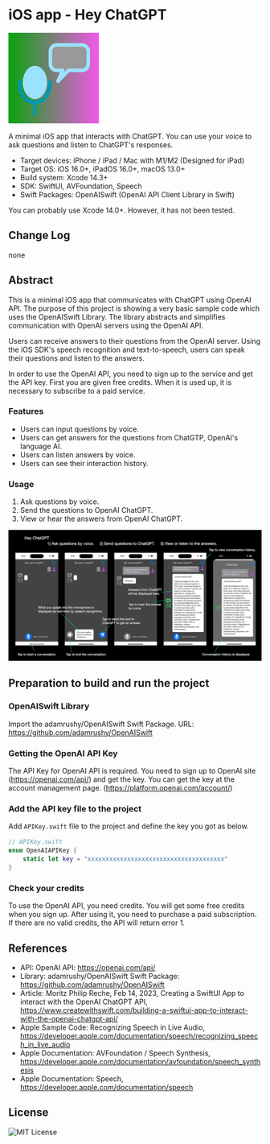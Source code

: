 # iOS app - Hey ChatGPT

![AppIcon](assets/appIcon180.png)

A minimal iOS app that interacts with ChatGPT. You can use your voice to ask questions and listen to ChatGPT's responses.

- Target devices: iPhone / iPad / Mac with M1/M2 (Designed for iPad)
- Target OS: iOS 16.0+, iPadOS 16.0+, macOS 13.0+
- Build system: Xcode 14.3+
- SDK: SwiftUI, AVFoundation, Speech
- Swift Packages: OpenAISwift (OpenAI API Client Library in Swift)

You can probably use Xcode 14.0+. However, it has not been tested.

## Change Log

none

## Abstract

This is a minimal iOS app that communicates with ChatGPT using OpenAI API.
The purpose of this project is showing a very basic sample code which uses the OpenAISwift Library.
The library abstracts and simplifies communication with OpenAI servers using the OpenAI API.

Users can receive answers to their questions from the OpenAI server.
Using the iOS SDK's speech recognition and text-to-speech, users can speak their questions and listen to the answers.

In order to use the OpenAI API, you need to sign up to the service and get the API key.
First you are given free credits. When it is used up, it is necessary to subscribe to a paid service.

### Features

- Users can input questions by voice.
- Users can get answers for the questions from ChatGTP, OpenAI's language AI.
- Users can listen answers by voice.
- Users can see their interaction history.

### Usage

1. Ask questions by voice.
1. Send the questions to OpenAI ChatGPT.
1. View or hear the answers from OpenAI ChatGPT.

![Image](assets/ui_1600.png)
<!-- ![GIF](assets/movie.gif) -->

## Preparation to build and run the project

### OpenAISwift Library

Import the adamrushy/OpenAISwift Swift Package. URL: https://github.com/adamrushy/OpenAISwift

### Getting the OpenAI API Key

The API Key for OpenAI API is required.
You need to sign up to OpenAI site (https://openai.com/api/) and get the key.
You can get the key at the account management page. (https://platform.openai.com/account/)

### Add the API key file to the project

Add `APIKey.swift` file to the project and define the key you got as below.

```swift
// APIKey.swift
enum OpenAIAPIKey {
    static let key = "xxxxxxxxxxxxxxxxxxxxxxxxxxxxxxxxxxxxxx"
}
```

### Check your credits

To use the OpenAI API, you need credits. You will get some free credits when you sign up.
After using it, you need to purchase a paid subscription.
If there are no valid credits, the API will return error 1.

<!--
## Design

### Type Structure

The app consists of simple SwiftUI Views, UIKit Views, UIViewController, and Data types (Model types).

![Image](assets/type.png)
-->

## References

- API: OpenAI API: https://openai.com/api/
- Library: adamrushy/OpenAISwift Swift Package: https://github.com/adamrushy/OpenAISwift
- Article: Moritz Philip Reche, Feb 14, 2023, Creating a SwiftUI App to interact with the OpenAI ChatGPT API, https://www.createwithswift.com/building-a-swiftui-app-to-interact-with-the-openai-chatgpt-api/
- Apple Sample Code: Recognizing Speech in Live Audio, https://developer.apple.com/documentation/speech/recognizing_speech_in_live_audio
- Apple Documentation: AVFoundation / Speech Synthesis, https://developer.apple.com/documentation/avfoundation/speech_synthesis
- Apple Documentation: Speech, https://developer.apple.com/documentation/speech

## License

![MIT License](http://img.shields.io/badge/license-MIT-blue.svg?style=flat)

